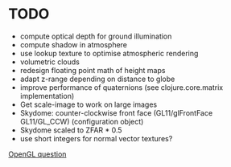 # TODO

* compute optical depth for ground illumination
* compute shadow in atmosphere
* use lookup texture to optimise atmospheric rendering
* volumetric clouds
* redesign floating point math of height maps
* adapt z-range depending on distance to globe
* improve performance of quaternions (see clojure.core.matrix implementation)
* Get scale-image to work on large images
* Skydome: counter-clockwise front face (GL11/glFrontFace GL11/GL\_CCW) (configuration object)
* Skydome scaled to ZFAR * 0.5
* use short integers for normal vector textures?

[OpenGL question](https://gamedev.stackexchange.com/questions/192358/opengl-height-map-accuracy-for-planetary-rendering)
